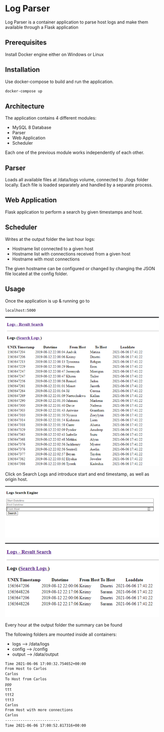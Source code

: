 # Log Parser

Log Parser is a container application to parse host logs and make them available through a Flask application

## Prerequisites

Install Docker engine either on Windows or Linux

## Installation

Use docker-compose to build and run the application.

```bash
docker-compose up
```
## Architecture

The application contains 4 different modules:
 - MySQL 8 Database
 - Parser 
 - Web Application
 - Scheduler

Each one of the previous module works independently of each other.

## Parser
Loads all available files at /data/logs volume, connected to ./logs folder locally. Each file is loaded separately and handled by a separate process.

## Web Application
Flask application to perform a search by given timestamps and host.

## Scheduler
Writes at the output folder the last hour logs:
 - Hostname list connected to a given host
 - Hostname list with connections received from a given host
 - Hostname with most connections

The given hostname can be configured or changed by changing the JSON file located at the config folder.

## Usage

Once the application is up & running go to 
```bash
localhost:5000
```
![Main Screen](https://github.com/AndroidAppsNMEX/log_parser/blob/main/images/main_screen.PNG)


Click on Search Logs and introduce start and end timestamp, as well as origin host.

![Search Engine](https://github.com/AndroidAppsNMEX/log_parser/blob/main/images/search_engine.PNG)

![Results](https://github.com/AndroidAppsNMEX/log_parser/blob/main/images/results.PNG)

Every hour at the output folder the summary can be found

The following folders are mounted inside all containers:
   - logs --> /data/logs
   - config --> /config
   - output --> /data/output

```bash
Time 2021-06-06 17:00:32.754652+00:00
From Host to Carlos
Carlos
To Host from Carlos
ppp
ttt
ttt2
ttt3
Carlos
From Host with more connections
Carlos
-------------------------
Time 2021-06-06 17:00:52.817316+00:00
```